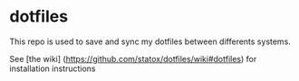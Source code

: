 dotfiles
========

This repo is used to save and sync my dotfiles between differents systems.

See [the wiki] (https://github.com/statox/dotfiles/wiki#dotfiles) for installation instructions

